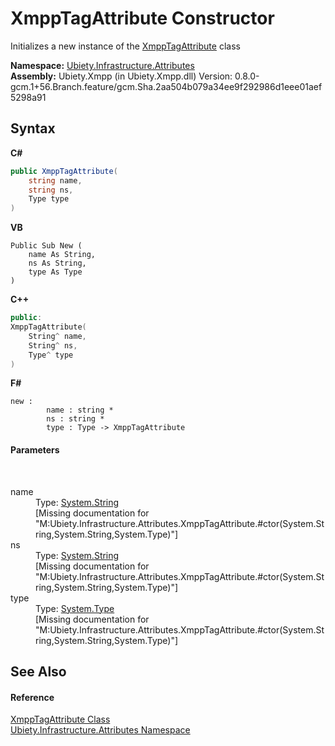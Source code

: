 # XmppTagAttribute Constructor 
 

Initializes a new instance of the <a href="74c401d3-9226-0cc7-2110-f3d64b842cfc">XmppTagAttribute</a> class

**Namespace:**&nbsp;<a href="b3322d95-2f05-dd20-502c-b838cb02b69e">Ubiety.Infrastructure.Attributes</a><br />**Assembly:**&nbsp;Ubiety.Xmpp (in Ubiety.Xmpp.dll) Version: 0.8.0-gcm.1+56.Branch.feature/gcm.Sha.2aa504b079a34ee9f292986d1eee01aef5298a91

## Syntax

**C#**<br />
``` C#
public XmppTagAttribute(
	string name,
	string ns,
	Type type
)
```

**VB**<br />
``` VB
Public Sub New ( 
	name As String,
	ns As String,
	type As Type
)
```

**C++**<br />
``` C++
public:
XmppTagAttribute(
	String^ name, 
	String^ ns, 
	Type^ type
)
```

**F#**<br />
``` F#
new : 
        name : string * 
        ns : string * 
        type : Type -> XmppTagAttribute
```


#### Parameters
&nbsp;<dl><dt>name</dt><dd>Type: <a href="http://msdn2.microsoft.com/en-us/library/s1wwdcbf" target="_blank">System.String</a><br />\[Missing <param name="name"/> documentation for "M:Ubiety.Infrastructure.Attributes.XmppTagAttribute.#ctor(System.String,System.String,System.Type)"\]</dd><dt>ns</dt><dd>Type: <a href="http://msdn2.microsoft.com/en-us/library/s1wwdcbf" target="_blank">System.String</a><br />\[Missing <param name="ns"/> documentation for "M:Ubiety.Infrastructure.Attributes.XmppTagAttribute.#ctor(System.String,System.String,System.Type)"\]</dd><dt>type</dt><dd>Type: <a href="http://msdn2.microsoft.com/en-us/library/42892f65" target="_blank">System.Type</a><br />\[Missing <param name="type"/> documentation for "M:Ubiety.Infrastructure.Attributes.XmppTagAttribute.#ctor(System.String,System.String,System.Type)"\]</dd></dl>

## See Also


#### Reference
<a href="74c401d3-9226-0cc7-2110-f3d64b842cfc">XmppTagAttribute Class</a><br /><a href="b3322d95-2f05-dd20-502c-b838cb02b69e">Ubiety.Infrastructure.Attributes Namespace</a><br />